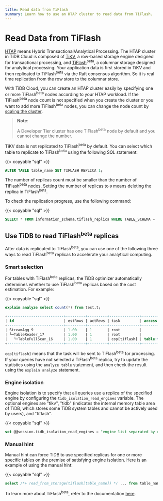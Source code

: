 ```yaml
---
title: Read data from TiFlash
summary: Learn how to use an HTAP cluster to read data from TiFlash.
---
```


# Read Data from TiFlash

[HTAP](https://en.wikipedia.org/wiki/Hybrid_transactional/analytical_processing) means Hybrid Transactional/Analytical Processing. The HTAP cluster in TiDB Cloud is composed of [TiKV](https://tikv.org), a row-based storage engine designed for transactional processing, and [TiFlash](https://docs.pingcap.com/tidb/stable/tiflash-overview)<sup>beta</sup>, a columnar storage designed for analytical processing. Your application data is first stored in TiKV and then replicated to TiFlash<sup>beta</sup> via the Raft consensus algorithm. So it is real time replication from the row store to the columnar store.

With TiDB Cloud, you can create an HTAP cluster easily by specifying one or more TiFlash<sup>beta</sup> nodes according to your HTAP workload. If the TiFlash<sup>beta</sup> node count is not specified when you create the cluster or you want to add more TiFlash<sup>beta</sup> nodes, you can change the node count by [scaling the cluster](/tidb-cloud/scale-tidb-cluster.md).

> **Note:**
>
> A Developer Tier cluster has one TiFlash<sup>beta</sup> node by default and you cannot change the number.

TiKV data is not replicated to TiFlash<sup>beta</sup> by default. You can select which table to replicate to TiFlash<sup>beta</sup> using the following SQL statement:

{{< copyable "sql" >}}

```sql
ALTER TABLE table_name SET TIFLASH REPLICA 1;
```

The number of replicas count must be smaller than the number of TiFlash<sup>beta</sup> nodes. Setting the number of replicas to `0` means deleting the replica in TiFlash<sup>beta</sup>.

To check the replication progress, use the following command:

{{< copyable "sql" >}}

```sql
SELECT * FROM information_schema.tiflash_replica WHERE TABLE_SCHEMA = '<db_name>' and TABLE_NAME = '<table_name>';
```

## Use TiDB to read TiFlash<sup>beta</sup> replicas

After data is replicated to TiFlash<sup>beta</sup>, you can use one of the following three ways to read TiFlash<sup>beta</sup> replicas to accelerate your analytical computing.

### Smart selection

For tables with TiFlash<sup>beta</sup> replicas, the TiDB optimizer automatically determines whether to use TiFlash<sup>beta</sup> replicas based on the cost estimation. For example:

{{< copyable "sql" >}}

```sql
explain analyze select count(*) from test.t;
```

```sql
+--------------------------+---------+---------+--------------+---------------+----------------------------------------------------------------------+--------------------------------+-----------+------+
| id                       | estRows | actRows | task         | access object | execution info                                                       | operator info                  | memory    | disk |
+--------------------------+---------+---------+--------------+---------------+----------------------------------------------------------------------+--------------------------------+-----------+------+
| StreamAgg_9              | 1.00    | 1       | root         |               | time:83.8372ms, loops:2                                              | funcs:count(1)->Column#4       | 372 Bytes | N/A  |
| └─TableReader_17         | 1.00    | 1       | root         |               | time:83.7776ms, loops:2, rpc num: 1, rpc time:83.5701ms, proc keys:0 | data:TableFullScan_16          | 152 Bytes | N/A  |
|   └─TableFullScan_16     | 1.00    | 1       | cop[tiflash] | table:t       | time:43ms, loops:1                                                   | keep order:false, stats:pseudo | N/A       | N/A  |
+--------------------------+---------+---------+--------------+---------------+----------------------------------------------------------------------+--------------------------------+-----------+------+
```

`cop[tiflash]` means that the task will be sent to TiFlash<sup>beta</sup> for processing. If your queries have not selected a TiFlash<sup>beta</sup> replica, try to update the statistics using the `analyze table` statement, and then check the result using the `explain analyze` statement.

### Engine isolation

Engine isolation is to specify that all queries use a replica of the specified engine by configuring the `tidb_isolation_read_engines` variable. The optional engines are "tikv", "tidb" (indicates the internal memory table area of TiDB, which stores some TiDB system tables and cannot be actively used by users), and "tiflash".

{{< copyable "sql" >}}

```sql
set @@session.tidb_isolation_read_engines = "engine list separated by commas";
```

### Manual hint

Manual hint can force TiDB to use specified replicas for one or more specific tables on the premise of satisfying engine isolation. Here is an example of using the manual hint:

{{< copyable "sql" >}}

```sql
select /*+ read_from_storage(tiflash[table_name]) */ ... from table_name;
```

To learn more about TiFlash<sup>beta</sup>, refer to the documentation [here](https://docs.pingcap.com/tidb/stable/tiflash-overview/).
